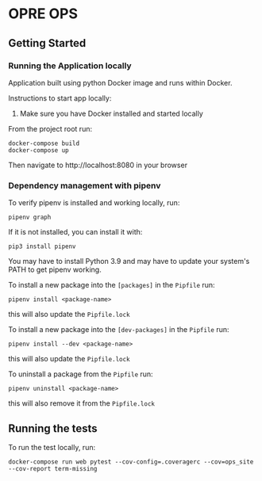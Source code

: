 # OPRE OPS

## Getting Started
### Running the Application locally

Application built using python Docker image and runs within Docker.

Instructions to start app locally:

1. Make sure you have Docker installed and started locally

From the project root run:

```
docker-compose build
docker-compose up
```

Then navigate to http://localhost:8080 in your browser

### Dependency management with pipenv

To verify pipenv is installed and working locally, run:
```
pipenv graph
```

If it is not installed, you can install it with:
```
pip3 install pipenv
```
You may have to install Python 3.9 and may have to update your system's PATH to get pipenv working.

To install a new package into the `[packages]` in the `Pipfile` run:
```
pipenv install <package-name>
```

this will also update the `Pipfile.lock`

To install a new package into the `[dev-packages]` in the `Pipfile` run:
```
pipenv install --dev <package-name>
```

this will also update the `Pipfile.lock`

To uninstall a package from the `Pipfile` run:
```
pipenv uninstall <package-name>
```

this will also remove it from the `Pipfile.lock`

## Running the tests

To run the test locally, run:
```
docker-compose run web pytest --cov-config=.coveragerc --cov=ops_site --cov-report term-missing
```
